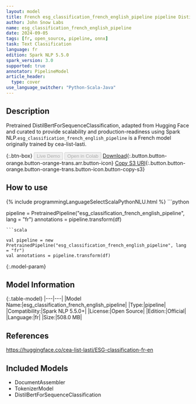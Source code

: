 ```yaml
---
layout: model
title: French esg_classification_french_english_pipeline pipeline DistilBertForSequenceClassification from cea-list-lasti
author: John Snow Labs
name: esg_classification_french_english_pipeline
date: 2024-09-05
tags: [fr, open_source, pipeline, onnx]
task: Text Classification
language: fr
edition: Spark NLP 5.5.0
spark_version: 3.0
supported: true
annotator: PipelineModel
article_header:
  type: cover
use_language_switcher: "Python-Scala-Java"
---
```


## Description

Pretrained DistilBertForSequenceClassification, adapted from Hugging Face and curated to provide scalability and production-readiness using Spark NLP.`esg_classification_french_english_pipeline` is a French model originally trained by cea-list-lasti.

{:.btn-box}
<button class="button button-orange" disabled>Live Demo</button>
<button class="button button-orange" disabled>Open in Colab</button>
[Download](https://s3.amazonaws.com/auxdata.johnsnowlabs.com/public/models/esg_classification_french_english_pipeline_fr_5.5.0_3.0_1725506980005.zip){:.button.button-orange.button-orange-trans.arr.button-icon}
[Copy S3 URI](s3://auxdata.johnsnowlabs.com/public/models/esg_classification_french_english_pipeline_fr_5.5.0_3.0_1725506980005.zip){:.button.button-orange.button-orange-trans.button-icon.button-copy-s3}

## How to use



<div class="tabs-box" markdown="1">
{% include programmingLanguageSelectScalaPythonNLU.html %}
```python

pipeline = PretrainedPipeline("esg_classification_french_english_pipeline", lang = "fr")
annotations =  pipeline.transform(df)   

```
```scala

val pipeline = new PretrainedPipeline("esg_classification_french_english_pipeline", lang = "fr")
val annotations = pipeline.transform(df)

```
</div>

{:.model-param}
## Model Information

{:.table-model}
|---|---|
|Model Name:|esg_classification_french_english_pipeline|
|Type:|pipeline|
|Compatibility:|Spark NLP 5.5.0+|
|License:|Open Source|
|Edition:|Official|
|Language:|fr|
|Size:|508.0 MB|

## References

https://huggingface.co/cea-list-lasti/ESG-classification-fr-en

## Included Models

- DocumentAssembler
- TokenizerModel
- DistilBertForSequenceClassification